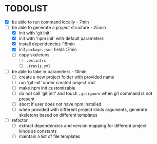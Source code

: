 # TODOLIST

* [x] be able to run command locally - 7min
* [ ] be able to generate a project structure - 25min
  * [x] init with 'git init'
  * [x] init with 'npm init' with default parameters
  * [x] install dependencies :18min
  * [x] init `package.json` fields :7min
  * [ ] copy skeletons
    * [ ] `.eslintrc`
    * [ ] `.travis.yml`
* [ ] be able to take in parameters - 10min
  * [ ] create a new project folder with provided name
  * [ ] run 'git init' under created project root
  * [ ] make npm init customizable
  * [ ] do not call 'git init' and touch `.gitignore` when git command is not present
  * [ ] abort if user does not have npm installed
  * [ ] when provided with different project kinds arguments, generate skeletons based on different templates
* [ ] refactor
  * [ ] extract dependencies and version mapping for different project kinds as constants 
  * [ ] maintain a list of file templates
